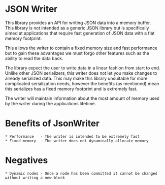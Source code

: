JSON Writer
===========
This library provides an API for writing JSON data into a memory buffer.
This library is not intended as a generic JSON library but is specifically aimed
at applications that require fast generation of JSON data with a flat memory footprint.

This allows the writer to contain a fixed memory size and fast performance but to gain
these advantages we must forgo other features such as the ability to read the data back.

The library expect the user to write data in a linear fashion from start to end. Unlike
other JSON serializers, this writer does not let you make changes to already serialized
data. This may make this library unsuitable for more complicated serialization needs,
however the benefits (as mentioned) mean this serializes has a fixed memory footprint
and is extremely fast.

The writer will maintain information about the most amount of memory used by the writer
during the applications lifetime.

Benefits of JsonWriter
======================
    * Performance   - The writer is intended to be extremely fast
    * Fixed memory  - The writer does not dynamically allocate memory

Negatives
=========
    * Dynamic nodes - Once a node has been committed it cannot be changed without writing a new block
